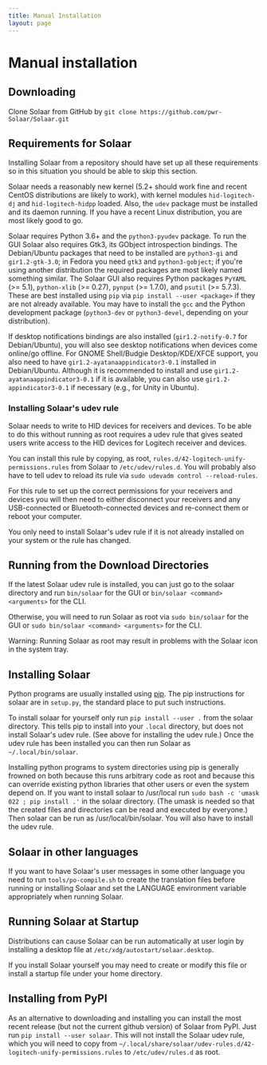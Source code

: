```yaml
---
title: Manual Installation
layout: page
---
```


# Manual installation

## Downloading

Clone Solaar from GitHub by `git clone https://github.com/pwr-Solaar/Solaar.git`

## Requirements for Solaar

Installing Solaar from a repository should have set up all these requirements
so in this situation you should be able to skip this section.

Solaar needs a reasonably new kernel (5.2+ should work fine and recent CentOS distributions are likely to work),
with kernel modules `hid-logitech-dj`
and `hid-logitech-hidpp` loaded. Also, the `udev` package must be installed
and its daemon running. If you have a recent Linux distribution, you are
most likely good to go.

Solaar requires Python 3.6+
and the `python3-pyudev` package.
To run the GUI Solaar also requires Gtk3, its GObject
introspection bindings.
The Debian/Ubuntu packages that need to be installed are
`python3-gi` and `gir1.2-gtk-3.0`;
in Fedora you need `gtk3` and `python3-gobject`;
if you're using another
distribution the required packages are most likely named something similar.
The Solaar GUI also requires Python packages
`PyYAML` (>= 5.1), `python-xlib` (>= 0.27), `pynput` (>= 1.7.0), and `psutil` (>= 5.7.3).
These are best installed using `pip` via `pip install --user <package>`
if they are not already available.
You may have to install the `gcc` and the Python development package (`python3-dev` or `python3-devel`,
depending on your distribution).

If desktop notifications bindings are also installed
(`gir1.2-notify-0.7` for Debian/Ubuntu),
you will also see desktop notifications when devices come online/go offline.
For GNOME Shell/Budgie Desktop/KDE/XFCE support, you also need to have
`gir1.2-ayatanaappindicator3-0.1` installed in Debian/Ubuntu. Although it is
recommended to install and use `gir1.2-ayatanaappindicator3-0.1` if it is
available, you can also use `gir1.2-appindicator3-0.1` if necessary (e.g.,
for Unity in Ubuntu).

### Installing Solaar's udev rule

Solaar needs to write to HID devices for receivers and devices.
To be able to do this without running as root requires a udev rule
that gives seated users write access to the HID devices for Logitech receiver and devices.

You can install this rule by copying, as root,
`rules.d/42-logitech-unify-permissions.rules` from Solaar to
`/etc/udev/rules.d`.
You will probably also have to tell udev to reload its rule via
`sudo udevadm control --reload-rules`.

For this rule to set up the correct permissions for your receivers and devices
you will then need to either disconnect your receivers and
any USB-connected or Bluetooth-connected devices and
re-connect them or reboot your computer.

You only need to install Solaar's udev rule if it is not already installed
on your system or the rule has changed.

## Running from the Download Directories

If the latest Solaar udev rule is installed,
you can just go to the solaar directory and run `bin/solaar` for the GUI
or `bin/solaar <command> <arguments>` for the CLI.

Otherwise, you will need to run Solaar as root via
`sudo bin/solaar` for the GUI
or `sudo bin/solaar <command> <arguments>` for the CLI.

Warning: Running Solaar as root may result in problems with the Solaar icon in the system tray.

## Installing Solaar

Python programs are usually installed using [pip][pip].
The pip instructions for solaar are in `setup.py`, the standard place to put such instructions.

To install solaar for yourself only run `pip install --user .` from the solaar directory.
This tells pip to install into your `.local` directory, but does not install Solaar's udev rule.
(See above for installing the udev rule.)
Once the udev rule has been installed you can then run Solaar as `~/.local/bin/solaar`.

Installing python programs to system directories using pip is generally frowned on both
because this runs arbitrary code as root and because this can override existing python libraries
that other users or even the system depend on. If you want to install solaar to /usr/local run
`sudo bash -c 'umask 022 ; pip install .'` in the solaar directory.
(The umask is needed so that the created files and directories can be read and executed by everyone.)
Then solaar can be run as /usr/local/bin/solaar.
You will also have to install the udev rule.

[pip]: https://en.wikipedia.org/wiki/Pip_(package_manager)

## Solaar in other languages

If you want to have Solaar's user messages in some other language you need to run
`tools/po-compile.sh` to create the translation files before running or installing Solaar
and set the LANGUAGE environment variable appropriately when running Solaar.

## Running Solaar at Startup

Distributions can cause Solaar can be run automatically at user login by installing a desktop file at
`/etc/xdg/autostart/solaar.desktop`.

If you install Solaar yourself you may need to create or modify this file or install a startup file under your home directory.

## Installing from PyPI

As an alternative to downloading and installing you can install the most recent release
(but not the current github version) of Solaar from PyPI.
Just run `pip install --user solaar`.
This will not install the Solaar udev rule, which you will need to copy from
`~/.local/share/solaar/udev-rules.d/42-logitech-unify-permissions.rules`
to `/etc/udev/rules.d` as root.
